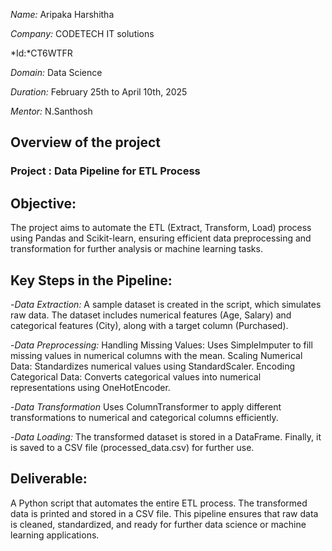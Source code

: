*Name:* Aripaka Harshitha

*Company:* CODETECH IT solutions

*Id:*CT6WTFR

*Domain:* Data Science

*Duration:* February 25th to April 10th, 2025

*Mentor:* N.Santhosh


## Overview of the project

### Project : Data Pipeline for ETL Process

## Objective:
The project aims to automate the ETL (Extract, Transform, Load) process using Pandas and Scikit-learn, ensuring efficient data preprocessing and transformation for further analysis or machine learning tasks.

## Key Steps in the Pipeline:
-*Data Extraction:*
A sample dataset is created in the script, which simulates raw data.
The dataset includes numerical features (Age, Salary) and categorical features (City), along with a target column (Purchased).

-*Data Preprocessing:*
Handling Missing Values: Uses SimpleImputer to fill missing values in numerical columns with the mean.
Scaling Numerical Data: Standardizes numerical values using StandardScaler.
Encoding Categorical Data: Converts categorical values into numerical representations using OneHotEncoder.

-*Data Transformation*
Uses ColumnTransformer to apply different transformations to numerical and categorical columns efficiently.

-*Data Loading:*
The transformed dataset is stored in a DataFrame.
Finally, it is saved to a CSV file (processed_data.csv) for further use.

## Deliverable:
A Python script that automates the entire ETL process.
The transformed data is printed and stored in a CSV file.
This pipeline ensures that raw data is cleaned, standardized, and ready for further data science or machine learning applications.
